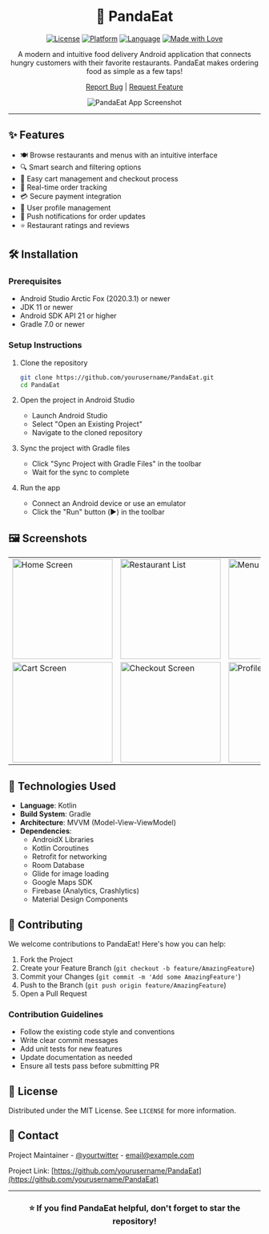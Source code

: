 <div align="center">

# 🐼 PandaEat

[![License](https://img.shields.io/badge/license-MIT-blue.svg)](LICENSE)
[![Platform](https://img.shields.io/badge/platform-Android-green.svg)](https://www.android.com)
[![Language](https://img.shields.io/badge/language-Kotlin-orange.svg)](https://kotlinlang.org)
[![Made with Love](https://img.shields.io/badge/Made%20with-❤️-red.svg)](https://github.com/yourusername)

A modern and intuitive food delivery Android application that connects hungry customers with their favorite restaurants. PandaEat makes ordering food as simple as a few taps!

[Report Bug](https://github.com/yourusername/PandaEat/issues) | [Request Feature](https://github.com/yourusername/PandaEat/issues)

![PandaEat App Screenshot](screenshots/app_screenshot.png)

</div>

---

## ✨ Features

- 🍽️ Browse restaurants and menus with an intuitive interface
- 🔍 Smart search and filtering options
- 🛒 Easy cart management and checkout process
- 📍 Real-time order tracking
- 💳 Secure payment integration
- 👤 User profile management
- 📱 Push notifications for order updates
- ⭐ Restaurant ratings and reviews

## 🛠️ Installation

### Prerequisites

- Android Studio Arctic Fox (2020.3.1) or newer
- JDK 11 or newer
- Android SDK API 21 or higher
- Gradle 7.0 or newer

### Setup Instructions

1. Clone the repository
   ```bash
   git clone https://github.com/yourusername/PandaEat.git
   cd PandaEat
   ```

2. Open the project in Android Studio
   - Launch Android Studio
   - Select "Open an Existing Project"
   - Navigate to the cloned repository

3. Sync the project with Gradle files
   - Click "Sync Project with Gradle Files" in the toolbar
   - Wait for the sync to complete

4. Run the app
   - Connect an Android device or use an emulator
   - Click the "Run" button (▶️) in the toolbar

## 🖼️ Screenshots

<div align="center">
<table>
  <tr>
    <td><img src="screenshots/home_screen.png" alt="Home Screen" width="200"/></td>
    <td><img src="screenshots/restaurant_list.png" alt="Restaurant List" width="200"/></td>
    <td><img src="screenshots/menu_screen.png" alt="Menu Screen" width="200"/></td>
  </tr>
  <tr>
    <td><img src="screenshots/cart_screen.png" alt="Cart Screen" width="200"/></td>
    <td><img src="screenshots/checkout_screen.png" alt="Checkout Screen" width="200"/></td>
    <td><img src="screenshots/profile_screen.png" alt="Profile Screen" width="200"/></td>
  </tr>
</table>
</div>

## 🔧 Technologies Used

- **Language**: Kotlin
- **Build System**: Gradle
- **Architecture**: MVVM (Model-View-ViewModel)
- **Dependencies**:
  - AndroidX Libraries
  - Kotlin Coroutines
  - Retrofit for networking
  - Room Database
  - Glide for image loading
  - Google Maps SDK
  - Firebase (Analytics, Crashlytics)
  - Material Design Components

## 🤝 Contributing

We welcome contributions to PandaEat! Here's how you can help:

1. Fork the Project
2. Create your Feature Branch (`git checkout -b feature/AmazingFeature`)
3. Commit your Changes (`git commit -m 'Add some AmazingFeature'`)
4. Push to the Branch (`git push origin feature/AmazingFeature`)
5. Open a Pull Request

### Contribution Guidelines

- Follow the existing code style and conventions
- Write clear commit messages
- Add unit tests for new features
- Update documentation as needed
- Ensure all tests pass before submitting PR

## 📝 License

Distributed under the MIT License. See `LICENSE` for more information.

## 👥 Contact

Project Maintainer - [@yourtwitter](https://twitter.com/yourtwitter) - email@example.com

Project Link: [https://github.com/yourusername/PandaEat](https://github.com/yourusername/PandaEat)

---

<div align="center">

### ⭐️ If you find PandaEat helpful, don't forget to star the repository!

</div>